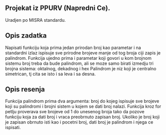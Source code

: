 ## Projekat iz PPURV (Napredni Ce).
Uradjen po MISRA standardu.

## Opis zadatka
Napisati funkciju koja prima jedan prirodan broj kao parametar i na standardni izlaz ispisuje sve prirodne brojeve manje od tog broja ciji zapis je palindrom.
Funkcija ujedno prima i parametar koji govori u kom brojnom sistemu broj treba da bude palindrom, ali se moze samo birati izmedju tri brojna sistema: oktalnog, dekadnog i hex
Palindrom je niz koji je centralno simetrican, tj cita se isto i sa leva i sa desna.

## Opis resenja
Funkcija palindrom prima dva argumenta: broj do kojeg ispisuje sve brojeve koji su palindromi i brojni sistem u kojem se dati broj nalazi.
Funkcija kroz for petlju proverava sve brojeve od 1 do unesenog broja tako da pozove funkciju koja za dati broj i vraca preobrnuto zapisan broj.
Ukoliko je broj koji je zapisan obrnuto isti kao i pocetni broj, dati broj je palindrom i njega ce ispisati.
